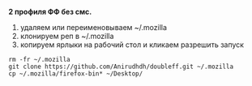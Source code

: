 **2 профиля ФФ без смс.**

1. удаляем или переименовываем ~/.mozilla
2. клонируем реп в ~/.mozilla
3. копируем ярлыки на рабочий стол и кликаем разрешить запуск

```
rm -fr ~/.mozilla
git clone https://github.com/Anirudhdh/doubleff.git ~/.mozilla
cp ~/.mozilla/firefox-bin* ~/Desktop/
```
